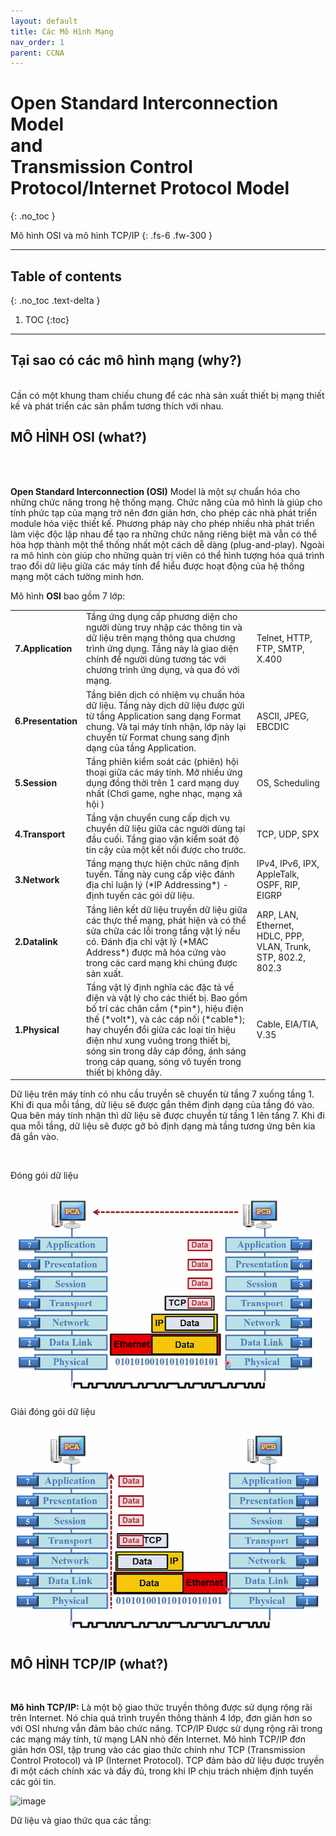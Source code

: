 ```yaml
---
layout: default
title: Các Mô Hình Mạng
nav_order: 1
parent: CCNA
---
```


# Open Standard Interconnection Model<br>and<br>Transmission Control Protocol/Internet Protocol Model
{: .no_toc }

Mô hình OSI và mô hình TCP/IP
{: .fs-6 .fw-300 }

---

## Table of contents
{: .no_toc .text-delta }

1. TOC
{:toc}

---

## Tại sao có các mô hình mạng (why?)
<br>
Cần có một khung tham chiếu chung để các nhà sản xuất thiết bị mạng thiết kế và phát triển các sản phẩm tương thích với nhau.

## MÔ HÌNH OSI (what?)
<br>

<div style="text-align:center">
  <img alt="" alt="" style="max-width: 400px" src="https://upload.wikimedia.org/wikipedia/commons/thumb/8/8d/OSI_Model_v1.svg/800px-OSI_Model_v1.svg.png" />
</div>

**Open Standard Interconnection (OSI)** Model là một sự chuẩn hóa cho những chức năng trong hệ thống mạng. Chức năng của mô hình là giúp cho tính phức tạp của mạng trở nên đơn giản hơn, cho phép các nhà phát triển module hóa việc thiết kế. Phương pháp này cho phép nhiều nhà phát triển làm việc độc lập nhau để tạo ra những chức năng riêng biệt mà vẫn có thể hòa hợp thành một thể thống nhất một cách dễ dàng (plug-and-play). Ngoài ra mô hình còn giúp cho những quản trị viên có thể hình tượng hóa quá trình trao đổi dữ liệu giữa các máy tính để hiểu được hoạt động của hệ thống mạng một cách tường minh hơn.

Mô hình **OSI** bao gồm 7 lớp:

<table>
  <tr>
    <td><b>7.Application</b></td>
    <td>Tầng ứng dụng cấp phương diện cho người dùng truy nhập các thông tin và dữ liệu trên mạng thông qua chương trình ứng dụng. Tầng này là giao diện chính để người dùng tương tác với chương trình ứng dụng, và qua đó với mạng.</td>
    <td>Telnet, HTTP, FTP, SMTP, X.400</td>
  </tr>
  <tr>
    <td><b>6.Presentation</b></td>
    <td>Tầng biên dịch có nhiệm vụ chuẩn hóa dữ liệu. Tầng này dịch dữ liệu được gửi từ tầng Application sang dạng Format chung. Và tại máy tính nhận, lớp này lại chuyển từ Format chung sang định dạng của tầng Application.</td>
    <td>ASCII, JPEG, EBCDIC</td>
  </tr>
  <tr>
    <td><b>5.Session</b></td>
    <td>Tầng phiên kiểm soát các (phiên) hội thoại giữa các máy tính. Mở nhiều ứng dụng đồng thời trên 1 card mạng duy nhất (Chơi game, nghe nhạc, mạng xã hội  )</td>
    <td>OS, Scheduling</td>
  </tr>
  <tr>
    <td><b>4.Transport</b></td>
    <td>Tầng vận chuyển cung cấp dịch vụ chuyển dữ liệu giữa các người dùng tại đầu cuối. Tầng giao vận kiểm soát độ tin cậy của một kết nối được cho trước.</td>
    <td>TCP, UDP, SPX</td>
  </tr>
  <tr>
    <td><b>3.Network</b></td>
    <td>Tầng mạng thực hiện chức năng định tuyến. Tầng này cung cấp việc đánh địa chỉ luận lý (*IP Addressing*) - định tuyến các gói dữ liệu.</td>
    <td>IPv4, IPv6, IPX, AppleTalk, OSPF, RIP, EIGRP</td>
  </tr>
  <tr>
    <td><b>2.Datalink</b></td>
    <td>Tầng liên kết dữ liệu truyền dữ liệu giữa các thực thể mạng, phát hiện và có thể sửa chữa các lỗi trong tầng vật lý nếu có. Đánh địa chỉ vật lý (*MAC Address*) được mã hóa cứng vào trong các card mạng khi chúng được sản xuất.</td>
    <td>ARP, LAN, Ethernet, HDLC, PPP, VLAN, Trunk, STP, 802.2, 802.3</td>
  </tr>
  <tr>
    <td><b>1.Physical</b></td>
    <td>Tầng vật lý định nghĩa các đặc tả về điện và vật lý cho các thiết bị. Bao gồm bố trí các chân cắm (*pin*), hiệu điện thế (*volt*), và các cáp nối (*cable*); hay chuyển đổi giữa các loại tín hiệu điện như xung vuông trong thiết bị, sóng sin trong dây cáp đồng, ánh sáng trong cáp quang, sóng vô tuyến trong thiết bị không dây.</td>
    <td>Cable, EIA/TIA, V.35</td>
  </tr>
</table>

Dữ liệu trên máy tính có nhu cầu truyền sẽ chuyển từ tầng 7 xuống tầng 1. Khi đi qua mỗi tầng, dữ liệu sẽ được gắn thêm định dạng của tầng đó vào. Qua bên máy tính nhận thì dữ liệu sẽ được chuyển từ tầng 1 lên tầng 7. Khi đi qua mỗi tầng, dữ liệu sẽ được gỡ bỏ định dạng mà tầng tương ứng bên kia đã gắn vào.

<div style="text-align:center">
  <img alt="" alt="" src="https://vnpro.vn/upload/user/images/Tin%20T%E1%BB%A9c/1(2).jpg" />
</div>

Đóng gói dữ liệu

![](/docs/CCNA/img/network_encap.png)

Giải đóng gói dữ liệu

![](/docs/CCNA/img/network_decap.png)

## MÔ HÌNH TCP/IP (what?)
<br>

__Mô hình TCP/IP:__ Là một bộ giao thức truyền thông được sử dụng rộng rãi trên Internet. Nó chia quá trình truyền thông thành 4 lớp, đơn giản hơn so với OSI nhưng vẫn đảm bảo chức năng. TCP/IP Được sử dụng rộng rãi trong các mạng máy tính, từ mạng LAN nhỏ đến Internet. Mô hình TCP/IP đơn giản hơn OSI, tập trung vào các giao thức chính như TCP (Transmission Control Protocol) và IP (Internet Protocol). TCP đảm bảo dữ liệu được truyền đi một cách chính xác và đầy đủ, trong khi IP chịu trách nhiệm định tuyến các gói tin.

![image](https://user-images.githubusercontent.com/56266496/165344536-78f1c219-76ea-4ecc-8529-2e24919026f7.png)

Dữ liệu và giao thức qua các tầng:

<div style="text-align:center">
  <img alt="" alt="" style="max-width: 400px" src="https://thietbimangcisco.vn/userfiles/TCP-IP-Model.png" />
</div>
